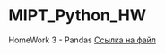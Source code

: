 # MIPT_Python_HW
HomeWork 3 - Pandas
[Ссылка на файл](https://github.com/Maksakov-AA/MIPT_Python_HW/blob/main/HW3_MaksakovAndrey.ipynb)
